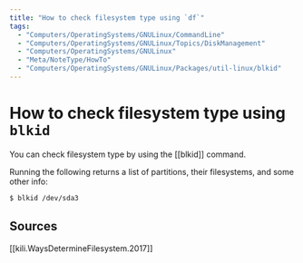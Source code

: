 ```yaml
---
title: "How to check filesystem type using `df`"
tags:
  - "Computers/OperatingSystems/GNULinux/CommandLine"
  - "Computers/OperatingSystems/GNULinux/Topics/DiskManagement"
  - "Computers/OperatingSystems/GNULinux"
  - "Meta/NoteType/HowTo"
  - "Computers/OperatingSystems/GNULinux/Packages/util-linux/blkid"
---
```

# How to check filesystem type using `blkid`

You can check filesystem type by using the [[blkid]] command.

Running the following returns a list of partitions, their filesystems, and some other info:
```bash
$ blkid /dev/sda3
```

## Sources
[[kili.WaysDetermineFilesystem.2017]]